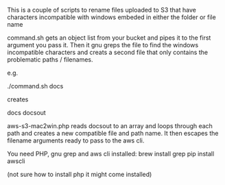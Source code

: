 This is a couple of scripts to rename files uploaded to S3 that have characters incompatible with windows embeded in either the folder or file name

command.sh gets an object list from your bucket and pipes it to the first argument you pass it. Then it gnu greps the file to find the windows incompatible characters and creats a second file that only contains the problematic paths / filenames.

e.g.

./command.sh docs

creates 

docs
docsout

aws-s3-mac2win.php reads docsout to an array and loops through each path and creates a new compatible file and path name. It then escapes the filename arguments ready to pass to the aws cli.

You need PHP, gnu grep and aws cli installed:
brew install grep
pip install awscli

(not sure how to install php it might come installed)

